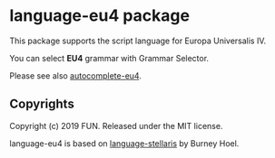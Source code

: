 # language-eu4 package

This package supports the script language for Europa Universalis IV.

You can select **EU4** grammar with Grammar Selector.

Please see also [autocomplete-eu4](https://atom.io/packages/autocomplete-eu4).

## Copyrights

Copyright (c) 2019 FUN. Released under the MIT license.

language-eu4 is based on [language-stellaris](https://github.com/burneyhoel/language-stellaris) by Burney Hoel.
